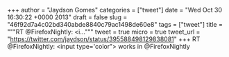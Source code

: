 
+++
author = "Jaydson Gomes"
categories = ["tweet"]
date = "Wed Oct 30 16:30:22 +0000 2013"
draft = false
slug = "46f92d7a4c02bd340abde8840c79ac1498de60e8"
tags = ["tweet"]
title = """RT @FirefoxNightly: &lt;i..."""
tweet = true
micro = true
tweet_url = "https://twitter.com/jaydson/status/395588498129838081"
+++
RT @FirefoxNightly: &lt;input type='color"&gt; works in @FirefoxNightly
